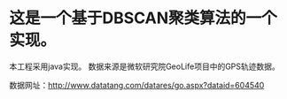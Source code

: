 # 这是一个基于DBSCAN聚类算法的一个实现。
本工程采用java实现。
数据来源是微软研究院GeoLife项目中的GPS轨迹数据。

数据网址：http://www.datatang.com/datares/go.aspx?dataid=604540
